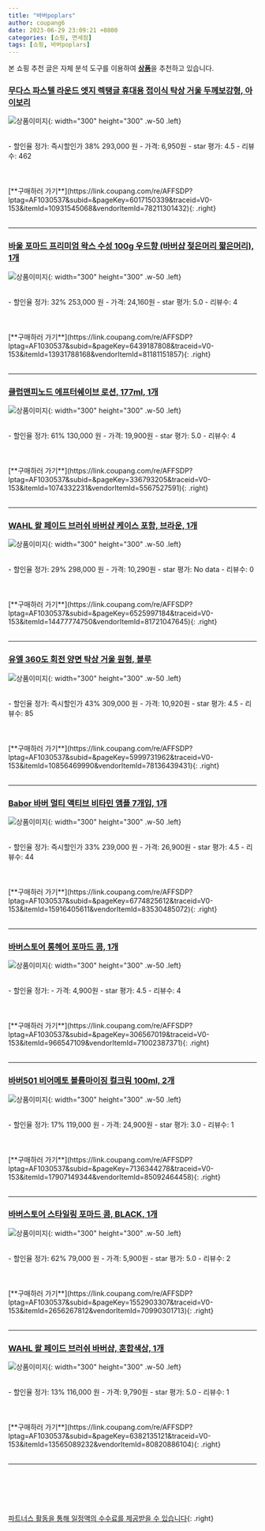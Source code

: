 ```yaml
---
title: "바버poplars"
author: coupang6
date: 2023-06-29 23:09:21 +0800
categories: [쇼핑, 면세점]
tags: [쇼핑, 바버poplars]
---
```


본 쇼핑 추천 글은 자체 분석 도구를 이용하여 [**상품**](https://link.coupang.com/a/bao1ui)을 추천하고 있습니다.

### [무다스 파스텔 라운드 엣지 렉탱글 휴대용 접이식 탁상 거울 두께보강형, 아이보리](https://link.coupang.com/re/AFFSDP?lptag=AF1030537&subid=&pageKey=6017150339&traceid=V0-153&itemId=10931545068&vendorItemId=78211301432)

![상품이미지](https://thumbnail10.coupangcdn.com/thumbnails/remote/230x230ex/image/rs_quotation_api/wjj0ztjq/ee505998761d41aaa55685ea6453794e.jpg){: width="300" height="300" .w-50 .left}


<br>
- 할인율 정가: 즉시할인가 38%  293,000   원
- 가격: 6,950원
- star 평가: 4.5
- 리뷰수: 462
<br>
<br>
<br>
<br>
[**구매하러 가기**](https://link.coupang.com/re/AFFSDP?lptag=AF1030537&subid=&pageKey=6017150339&traceid=V0-153&itemId=10931545068&vendorItemId=78211301432){: .right}
<br>
<br>

---

### [바울 포마드 프리미엄 왁스 수성 100g 우드향 (바버샵 젖은머리 짧은머리), 1개](https://link.coupang.com/re/AFFSDP?lptag=AF1030537&subid=&pageKey=6439187808&traceid=V0-153&itemId=13931788168&vendorItemId=81181151857)

![상품이미지](https://thumbnail10.coupangcdn.com/thumbnails/remote/230x230ex/image/vendor_inventory/588b/e5dce0f63939a52768c042b7a6adadb1dbb4cb2c5e8cb4a277af49dac143.jpg){: width="300" height="300" .w-50 .left}


<br>
- 할인율 정가: 32%  253,000   원
- 가격: 24,160원
- star 평가: 5.0
- 리뷰수: 4
<br>
<br>
<br>
<br>
[**구매하러 가기**](https://link.coupang.com/re/AFFSDP?lptag=AF1030537&subid=&pageKey=6439187808&traceid=V0-153&itemId=13931788168&vendorItemId=81181151857){: .right}
<br>
<br>

---

### [클럽맨피노드 에프터쉐이브 로션, 177ml, 1개](https://link.coupang.com/re/AFFSDP?lptag=AF1030537&subid=&pageKey=336793205&traceid=V0-153&itemId=1074332231&vendorItemId=5567527591)

![상품이미지](https://thumbnail6.coupangcdn.com/thumbnails/remote/230x230ex/image/retail/images/2019/11/12/16/6/e6523f2a-ba55-432e-bd74-67ecec2f78c9.jpg){: width="300" height="300" .w-50 .left}


<br>
- 할인율 정가: 61%  130,000   원
- 가격: 19,900원
- star 평가: 5.0
- 리뷰수: 4
<br>
<br>
<br>
<br>
[**구매하러 가기**](https://link.coupang.com/re/AFFSDP?lptag=AF1030537&subid=&pageKey=336793205&traceid=V0-153&itemId=1074332231&vendorItemId=5567527591){: .right}
<br>
<br>

---

### [WAHL 왈 페이드 브러쉬 바버샵 케이스 포함, 브라운, 1개](https://link.coupang.com/re/AFFSDP?lptag=AF1030537&subid=&pageKey=6525997184&traceid=V0-153&itemId=14477774750&vendorItemId=81721047645)

![상품이미지](https://thumbnail10.coupangcdn.com/thumbnails/remote/230x230ex/image/vendor_inventory/f151/cf03a2ba2ea7d46a5c3ea851c5bef74c09113cdca047134d356a129ded1c.jpg){: width="300" height="300" .w-50 .left}


<br>
- 할인율 정가: 29%  298,000   원
- 가격: 10,290원
- star 평가: No data
- 리뷰수: 0
<br>
<br>
<br>
<br>
[**구매하러 가기**](https://link.coupang.com/re/AFFSDP?lptag=AF1030537&subid=&pageKey=6525997184&traceid=V0-153&itemId=14477774750&vendorItemId=81721047645){: .right}
<br>
<br>

---

### [유엘 360도 회전 양면 탁상 거울 원형, 블루](https://link.coupang.com/re/AFFSDP?lptag=AF1030537&subid=&pageKey=5999731962&traceid=V0-153&itemId=10856469990&vendorItemId=78136439431)

![상품이미지](https://thumbnail8.coupangcdn.com/thumbnails/remote/230x230ex/image/retail/images/10458290547535655-7be6df6b-856d-4f78-86c5-fea2c05f7e5a.jpg){: width="300" height="300" .w-50 .left}


<br>
- 할인율 정가: 즉시할인가 43%  309,000   원
- 가격: 10,920원
- star 평가: 4.5
- 리뷰수: 85
<br>
<br>
<br>
<br>
[**구매하러 가기**](https://link.coupang.com/re/AFFSDP?lptag=AF1030537&subid=&pageKey=5999731962&traceid=V0-153&itemId=10856469990&vendorItemId=78136439431){: .right}
<br>
<br>

---

### [Babor 바버 멀티 액티브 비타민 앰플 7개입, 1개](https://link.coupang.com/re/AFFSDP?lptag=AF1030537&subid=&pageKey=6774825612&traceid=V0-153&itemId=15916405611&vendorItemId=83530485072)

![상품이미지](https://thumbnail9.coupangcdn.com/thumbnails/remote/230x230ex/image/vendor_inventory/e238/d6379745cae10335b8f1218f8a1ad58306dec5bcce14f40307f5124d1da9.jpg){: width="300" height="300" .w-50 .left}


<br>
- 할인율 정가: 즉시할인가 33%  239,000   원
- 가격: 26,900원
- star 평가: 4.5
- 리뷰수: 44
<br>
<br>
<br>
<br>
[**구매하러 가기**](https://link.coupang.com/re/AFFSDP?lptag=AF1030537&subid=&pageKey=6774825612&traceid=V0-153&itemId=15916405611&vendorItemId=83530485072){: .right}
<br>
<br>

---

### [바버스토어 롱헤어 포마드 콤, 1개](https://link.coupang.com/re/AFFSDP?lptag=AF1030537&subid=&pageKey=306567019&traceid=V0-153&itemId=966547109&vendorItemId=71002387371)

![상품이미지](https://thumbnail8.coupangcdn.com/thumbnails/remote/230x230ex/image/retail/images/4077431039462231-0c0d973a-7ca2-4fb0-9e27-2d4c773d27fe.jpg){: width="300" height="300" .w-50 .left}


<br>
- 할인율 정가: 
- 가격: 4,900원
- star 평가: 4.5
- 리뷰수: 4
<br>
<br>
<br>
<br>
[**구매하러 가기**](https://link.coupang.com/re/AFFSDP?lptag=AF1030537&subid=&pageKey=306567019&traceid=V0-153&itemId=966547109&vendorItemId=71002387371){: .right}
<br>
<br>

---

### [바버501 비어메토 볼륨마이징 컬크림 100ml, 2개](https://link.coupang.com/re/AFFSDP?lptag=AF1030537&subid=&pageKey=7136344278&traceid=V0-153&itemId=17907149344&vendorItemId=85092464458)

![상품이미지](https://thumbnail6.coupangcdn.com/thumbnails/remote/230x230ex/image/vendor_inventory/312f/899d55f7b86eaae60d98ce23cfa74b9151750e00eccbbf1f0bf8d1c3cbd2.jpg){: width="300" height="300" .w-50 .left}


<br>
- 할인율 정가: 17%  119,000   원
- 가격: 24,900원
- star 평가: 3.0
- 리뷰수: 1
<br>
<br>
<br>
<br>
[**구매하러 가기**](https://link.coupang.com/re/AFFSDP?lptag=AF1030537&subid=&pageKey=7136344278&traceid=V0-153&itemId=17907149344&vendorItemId=85092464458){: .right}
<br>
<br>

---

### [바버스토어 스타일링 포마드 콤, BLACK, 1개](https://link.coupang.com/re/AFFSDP?lptag=AF1030537&subid=&pageKey=1552903307&traceid=V0-153&itemId=2656267812&vendorItemId=70990301713)

![상품이미지](https://thumbnail6.coupangcdn.com/thumbnails/remote/230x230ex/image/retail/images/2020/06/30/15/6/611e9378-840e-4672-b0ef-b67b5d52eae5.jpg){: width="300" height="300" .w-50 .left}


<br>
- 할인율 정가: 62%  79,000   원
- 가격: 5,900원
- star 평가: 5.0
- 리뷰수: 2
<br>
<br>
<br>
<br>
[**구매하러 가기**](https://link.coupang.com/re/AFFSDP?lptag=AF1030537&subid=&pageKey=1552903307&traceid=V0-153&itemId=2656267812&vendorItemId=70990301713){: .right}
<br>
<br>

---

### [WAHL 왈 페이드 브러쉬 바버샵, 혼합색상, 1개](https://link.coupang.com/re/AFFSDP?lptag=AF1030537&subid=&pageKey=6382135121&traceid=V0-153&itemId=13565089232&vendorItemId=80820886104)

![상품이미지](https://thumbnail7.coupangcdn.com/thumbnails/remote/230x230ex/image/vendor_inventory/b97b/622610218e12b863fc2346044ebc7126134970135bff92646253ca03c909.jpg){: width="300" height="300" .w-50 .left}


<br>
- 할인율 정가: 13%  116,000   원
- 가격: 9,790원
- star 평가: 5.0
- 리뷰수: 1
<br>
<br>
<br>
<br>
[**구매하러 가기**](https://link.coupang.com/re/AFFSDP?lptag=AF1030537&subid=&pageKey=6382135121&traceid=V0-153&itemId=13565089232&vendorItemId=80820886104){: .right}
<br>
<br>

---
<br><br><br><br><br> [파트너스 활동을 통해 일정액의 수수료를 제공받을 수 있습니다](https://link.coupang.com/a/bao1ui){: .right}